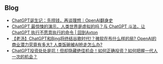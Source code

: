 

## Blog

* [ChatGPT诞生记：先捞钱，再谈理想｜OpenAI翻身史](https://www.youtube.com/watch?v=-7Zp1evdNFU)
* [ChatGPT 最惊悚的演示，人类世界是虚拟的吗？与 ChatGPT 斗法，让 ChatGPT 执行不愿意执行的命令 | 回到Axton](https://www.youtube.com/watch?v=KXGhoGa7C8g)
* [【老汤】ChatGPT和Bing将终结谷歌时代!？微软在布什么样的局? OpenAI的商业潜力究竟有多大? 人类饭碗被AI抢走怎么办?](https://www.youtube.com/watch?v=bEYxRF78kLs)
* [ChatGPT投资处处是坑！但却隐藏绝佳机会！如何正确投资？如何把握一代人一次的机会？](https://www.youtube.com/watch?v=QJg7Kwzjmy4)


